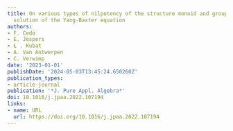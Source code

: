 ```yaml
---
title: On various types of nilpotency of the structure monoid and group of a set-theoretic
  solution of the Yang-Baxter equation
authors:
- F. Cedó
- E. Jespers
- Ł . Kubat
- A. Van Antwerpen
- C. Verwimp
date: '2023-01-01'
publishDate: '2024-05-03T13:45:24.650260Z'
publication_types:
- article-journal
publication: '*J. Pure Appl. Algebra*'
doi: 10.1016/j.jpaa.2022.107194
links:
- name: URL
  url: https://doi.org/10.1016/j.jpaa.2022.107194
---
```

